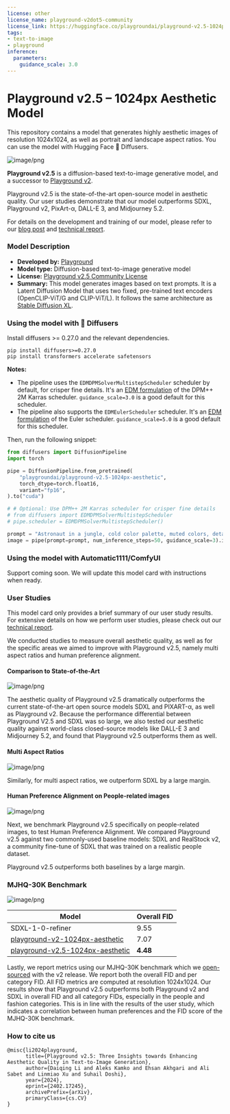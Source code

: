 ```yaml
---
license: other
license_name: playground-v2dot5-community
license_link: https://huggingface.co/playgroundai/playground-v2.5-1024px-aesthetic/blob/main/LICENSE.md
tags:
- text-to-image
- playground
inference:
  parameters:
    guidance_scale: 3.0
---
```

# Playground v2.5 – 1024px Aesthetic Model

This repository contains a model that generates highly aesthetic images of resolution 1024x1024, as well as portrait and landscape aspect ratios. You can use the model with Hugging Face 🧨 Diffusers.

![image/png](https://cdn-uploads.huggingface.co/production/uploads/636c0c4eaae2da3c76b8a9a3/HYUUGfU6SOCHsvyeISQ5Y.png)

**Playground v2.5** is a diffusion-based text-to-image generative model, and a successor to [Playground v2](https://huggingface.co/playgroundai/playground-v2-1024px-aesthetic).

Playground v2.5 is the state-of-the-art open-source model in aesthetic quality. Our user studies demonstrate that our model outperforms SDXL, Playground v2, PixArt-α, DALL-E 3, and Midjourney 5.2.

For details on the development and training of our model, please refer to our [blog post](https://blog.playgroundai.com/playground-v2-5/) and [technical report](https://marketing-cdn.playground.com/research/pgv2.5_compressed.pdf).

### Model Description
- **Developed by:** [Playground](https://playground.com)
- **Model type:** Diffusion-based text-to-image generative model
- **License:** [Playground v2.5 Community License](https://huggingface.co/playgroundai/playground-v2.5-1024px-aesthetic/blob/main/LICENSE.md)
- **Summary:** This model generates images based on text prompts. It is a Latent Diffusion Model that uses two fixed, pre-trained text encoders (OpenCLIP-ViT/G and CLIP-ViT/L). It follows the same architecture as [Stable Diffusion XL](https://huggingface.co/docs/diffusers/en/using-diffusers/sdxl).

### Using the model with 🧨 Diffusers

Install diffusers >= 0.27.0 and the relevant dependencies.

```
pip install diffusers>=0.27.0
pip install transformers accelerate safetensors
```

**Notes:**
- The pipeline uses the `EDMDPMSolverMultistepScheduler` scheduler by default, for crisper fine details. It's an [EDM formulation](https://arxiv.org/abs/2206.00364) of the DPM++ 2M Karras scheduler. `guidance_scale=3.0` is a good default for this scheduler.
- The pipeline also supports the `EDMEulerScheduler` scheduler. It's an [EDM formulation](https://arxiv.org/abs/2206.00364) of the Euler scheduler. `guidance_scale=5.0` is a good default for this scheduler.

Then, run the following snippet:

```python
from diffusers import DiffusionPipeline
import torch

pipe = DiffusionPipeline.from_pretrained(
    "playgroundai/playground-v2.5-1024px-aesthetic",
    torch_dtype=torch.float16,
    variant="fp16",
).to("cuda")

# # Optional: Use DPM++ 2M Karras scheduler for crisper fine details
# from diffusers import EDMDPMSolverMultistepScheduler
# pipe.scheduler = EDMDPMSolverMultistepScheduler()

prompt = "Astronaut in a jungle, cold color palette, muted colors, detailed, 8k"
image = pipe(prompt=prompt, num_inference_steps=50, guidance_scale=3).images[0]
```

### Using the model with Automatic1111/ComfyUI

Support coming soon. We will update this model card with instructions when ready.

### User Studies

This model card only provides a brief summary of our user study results. For extensive details on how we perform user studies, please check out our [technical report](https://marketing-cdn.playground.com/research/pgv2.5_compressed.pdf).

We conducted studies to measure overall aesthetic quality, as well as for the specific areas we aimed to improve with Playground v2.5, namely multi aspect ratios and human preference alignment.

#### Comparison to State-of-the-Art

![image/png](https://cdn-uploads.huggingface.co/production/uploads/63855d851769b7c4b10e1f76/V7LFNzgoQJnL__ndU0CnE.png)

The aesthetic quality of Playground v2.5 dramatically outperforms the current state-of-the-art open source models SDXL and PIXART-α, as well as Playground v2. Because the performance differential between Playground V2.5 and SDXL was so large, we also tested our aesthetic quality against world-class closed-source models like DALL-E 3 and Midjourney 5.2, and found that Playground v2.5 outperforms them as well.

#### Multi Aspect Ratios

![image/png](https://cdn-uploads.huggingface.co/production/uploads/636c0c4eaae2da3c76b8a9a3/xMB0r-CmR3N6dABFlcV71.png)

Similarly, for multi aspect ratios, we outperform SDXL by a large margin.

#### Human Preference Alignment on People-related images

![image/png](https://cdn-uploads.huggingface.co/production/uploads/636c0c4eaae2da3c76b8a9a3/7c-8Stw52OsNtUjse8Slv.png)

Next, we benchmark Playground v2.5 specifically on people-related images, to test Human Preference Alignment. We compared Playground v2.5 against two commonly-used baseline models: SDXL and RealStock v2, a community fine-tune of SDXL that was trained on a realistic people dataset.

Playground v2.5 outperforms both baselines by a large margin.

### MJHQ-30K Benchmark

![image/png](https://cdn-uploads.huggingface.co/production/uploads/636c0c4eaae2da3c76b8a9a3/7tyYDPGUtokh-k18XDSte.png)

| Model                                 | Overall FID   |
| ------------------------------------- | ----- |
| SDXL-1-0-refiner                      | 9.55  |
| [playground-v2-1024px-aesthetic](https://huggingface.co/playgroundai/playground-v2-1024px-aesthetic)        | 7.07  |
| [playground-v2.5-1024px-aesthetic](https://huggingface.co/playgroundai/playground-v2.5-1024px-aesthetic) | **4.48** |

Lastly, we report metrics using our MJHQ-30K benchmark which we [open-sourced](https://huggingface.co/datasets/playgroundai/MJHQ-30K) with the v2 release. We report both the overall FID and per category FID. All FID metrics are computed at resolution 1024x1024. Our results show that Playground v2.5 outperforms both Playground v2 and SDXL in overall FID and all category FIDs, especially in the people and fashion categories. This is in line with the results of the user study, which indicates a correlation between human preferences and the FID score of the MJHQ-30K benchmark.

### How to cite us

```
@misc{li2024playground,
      title={Playground v2.5: Three Insights towards Enhancing Aesthetic Quality in Text-to-Image Generation}, 
      author={Daiqing Li and Aleks Kamko and Ehsan Akhgari and Ali Sabet and Linmiao Xu and Suhail Doshi},
      year={2024},
      eprint={2402.17245},
      archivePrefix={arXiv},
      primaryClass={cs.CV}
}
```